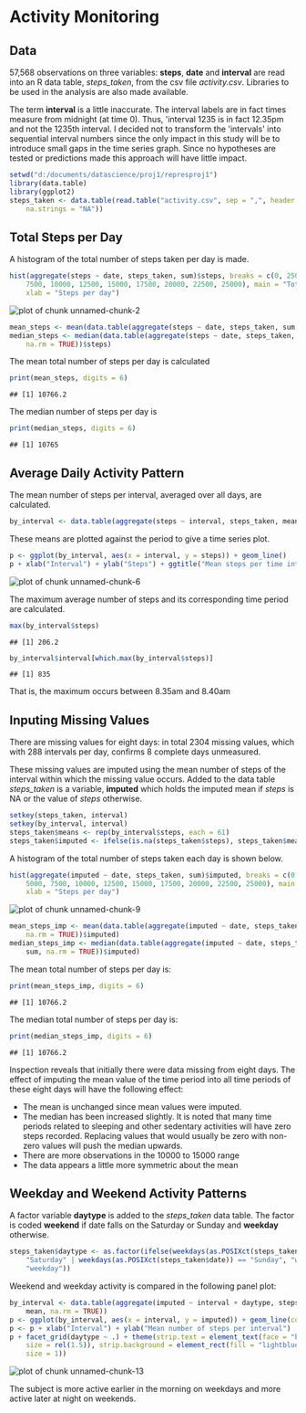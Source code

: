 # Activity Monitoring #

## Data ##

57,568 observations on three variables: **steps**, **date** and **interval** are read into an R data table, *steps_taken*, from the csv file *activity.csv*. Libraries to be used in the analysis are also made available.

The term **interval** is a little inaccurate. The interval labels are in fact times measure from midnight (at time 0). Thus, 'interval 1235 is in fact 12.35pm and not the 1235th interval. I decided not to transform the 'intervals' into sequential interval numbers since the only impact in this study will be to introduce small gaps in the time series graph. Since no hypotheses are tested or predictions made this approach will have little impact.


```r
setwd("d:/documents/datascience/proj1/represproj1")
library(data.table)
library(ggplot2)
steps_taken <- data.table(read.table("activity.csv", sep = ",", header = TRUE, 
    na.strings = "NA"))
```


## Total Steps per Day ##

A histogram of the total number of steps taken per day is made. 


```r
hist(aggregate(steps ~ date, steps_taken, sum)$steps, breaks = c(0, 2500, 5000, 
    7500, 10000, 12500, 15000, 17500, 20000, 22500, 25000), main = "Total number of steps per day", 
    xlab = "Steps per day")
```

![plot of chunk unnamed-chunk-2](figure/unnamed-chunk-2.png) 

```r
mean_steps <- mean(data.table(aggregate(steps ~ date, steps_taken, sum, na.rm = TRUE))$steps)
median_steps <- median(data.table(aggregate(steps ~ date, steps_taken, sum, 
    na.rm = TRUE))$steps)
```


The mean total number of steps per day is calculated


```r
print(mean_steps, digits = 6)
```

```
## [1] 10766.2
```


The median number of steps per day is


```r
print(median_steps, digits = 6)
```

```
## [1] 10765
```


## Average Daily Activity Pattern ##

The mean number of steps per interval, averaged over all days, are calculated.


```r
by_interval <- data.table(aggregate(steps ~ interval, steps_taken, mean, na.rm = TRUE))
```


These means are plotted against the period to give a time series plot.


```r
p <- ggplot(by_interval, aes(x = interval, y = steps)) + geom_line()
p + xlab("Interval") + ylab("Steps") + ggtitle("Mean steps per time interval")
```

![plot of chunk unnamed-chunk-6](figure/unnamed-chunk-6.png) 


The maximum average number of steps and its corresponding time period are calculated.


```r
max(by_interval$steps)
```

```
## [1] 206.2
```

```r
by_interval$interval[which.max(by_interval$steps)]
```

```
## [1] 835
```

That is, the maximum occurs between 8.35am and 8.40am

## Inputing Missing Values ##

There are missing values for eight days: in total  2304 missing values, which with 288 intervals per day, confirms 8 complete days unmeasured.

These missing values are imputed using the mean number of steps of the interval within which the missing value occurs. Added to the data table *steps_taken* is a variable, **imputed** which holds the imputed mean if *steps* is NA or the value of *steps* otherwise.


```r
setkey(steps_taken, interval)
setkey(by_interval, interval)
steps_taken$means <- rep(by_interval$steps, each = 61)
steps_taken$imputed <- ifelse(is.na(steps_taken$steps), steps_taken$means, steps_taken$steps)
```


A histogram of the total number of steps taken each day is shown below.


```r
hist(aggregate(imputed ~ date, steps_taken, sum)$imputed, breaks = c(0, 2500, 
    5000, 7500, 10000, 12500, 15000, 17500, 20000, 22500, 25000), main = "Total number of steps per day (Inputed data)", 
    xlab = "Steps per day")
```

![plot of chunk unnamed-chunk-9](figure/unnamed-chunk-9.png) 

```r
mean_steps_imp <- mean(data.table(aggregate(imputed ~ date, steps_taken, sum, 
    na.rm = TRUE))$imputed)
median_steps_imp <- median(data.table(aggregate(imputed ~ date, steps_taken, 
    sum, na.rm = TRUE))$imputed)
```

The mean total number of steps per day is:


```r
print(mean_steps_imp, digits = 6)
```

```
## [1] 10766.2
```


The median total number of steps per day is:


```r
print(median_steps_imp, digits = 6)
```

```
## [1] 10766.2
```


Inspection reveals that initially there were data missing from eight days. The effect of imputing the mean value of the time period into all time periods of these eight days will have the following effect:

- The mean is unchanged since mean values were imputed.
- The median has been increased slightly. It is noted that many time periods related to sleeping and other sedentary activities will have zero steps recorded. Replacing values that would usually be zero with non-zero values will push the median upwards.
- There are more observations in the 10000 to 15000 range
- The data appears a little more symmetric about the mean

## Weekday and Weekend Activity Patterns ##

A factor variable **daytype** is added to the *steps_taken* data table. The factor is coded **weekend** if date falls on the Saturday or Sunday and **weekday** otherwise.


```r
steps_taken$daytype <- as.factor(ifelse(weekdays(as.POSIXct(steps_taken$date)) == 
    "Saturday" | weekdays(as.POSIXct(steps_taken$date)) == "Sunday", "weekend", 
    "weekday"))
```


Weekend and weekday activity is compared in the following panel plot:


```r
by_interval <- data.table(aggregate(imputed ~ interval + daytype, steps_taken, 
    mean, na.rm = TRUE))
p <- ggplot(by_interval, aes(x = interval, y = imputed)) + geom_line(colour = "blue")
p <- p + xlab("Interval") + ylab("Mean number of steps per interval")
p + facet_grid(daytype ~ .) + theme(strip.text = element_text(face = "bold", 
    size = rel(1.5)), strip.background = element_rect(fill = "lightblue", colour = "black", 
    size = 1))
```

![plot of chunk unnamed-chunk-13](figure/unnamed-chunk-13.png) 


The subject is more active earlier in the morning on weekdays and more active later at night on weekends.
